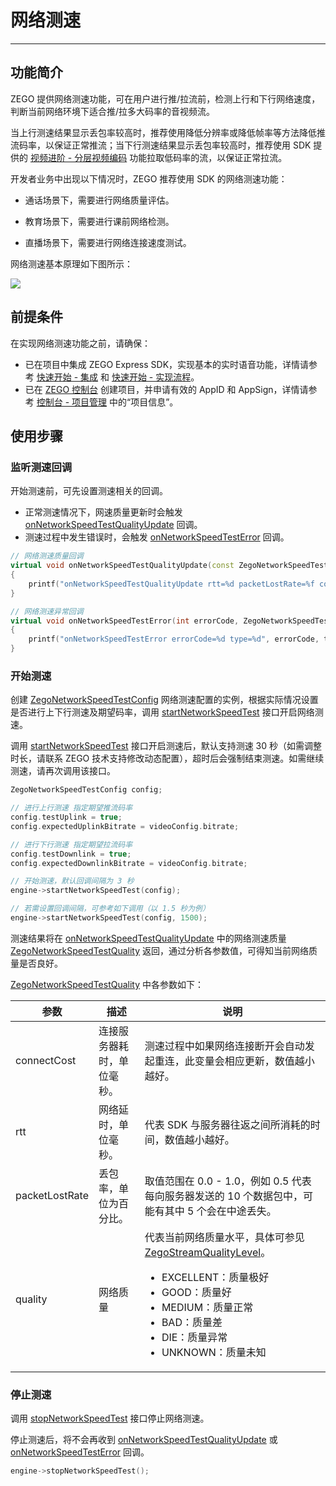 # 网络测速

- - -

## 功能简介

ZEGO 提供网络测速功能，可在用户进行推/拉流前，检测上行和下行网络速度，判断当前网络环境下适合推/拉多大码率的音视频流。


当上行测速结果显示丢包率较高时，推荐使用降低分辨率或降低帧率等方法降低推流码率，以保证正常推流；当下行测速结果显示丢包率较高时，推荐使用 SDK 提供的 [视频进阶 - 分层视频编码](/real-time-video-windows-cpp/video/set-video-encoding) 功能拉取低码率的流，以保证正常拉流。

开发者业务中出现以下情况时，ZEGO 推荐使用 SDK 的网络测速功能：

- 通话场景下，需要进行网络质量评估。

- 教育场景下，需要进行课前网络检测。

- 直播场景下，需要进行网络连接速度测试。


网络测速基本原理如下图所示：

<Frame width="512" height="auto" caption=""><img src="https://doc-media.zego.im/sdk-doc/Pics/Common/ZegoExpressEngine/Network_speed_test.png" /></Frame>


## 前提条件

在实现网络测速功能之前，请确保：

- 已在项目中集成 ZEGO Express SDK，实现基本的实时语音功能，详情请参考 [快速开始 - 集成](https://doc-zh.zego.im/article/17991) 和 [快速开始 - 实现流程](https://doc-zh.zego.im/article/17992)。
- 已在 [ZEGO 控制台](https://console.zego.im) 创建项目，并申请有效的 AppID 和 AppSign，详情请参考 [控制台 - 项目管理](/console/project-info) 中的“项目信息”。


## 使用步骤

### 监听测速回调

开始测速前，可先设置测速相关的回调。

- 正常测速情况下，网速质量更新时会触发 [onNetworkSpeedTestQualityUpdate](https://doc-zh.zego.im/article/api?doc=Express_Audio_SDK_API~cpp_ue~class~IZegoEventHandler#on-network-speed-test-quality-update) 回调。
- 测速过程中发生错误时，会触发 [onNetworkSpeedTestError](https://doc-zh.zego.im/article/api?doc=Express_Audio_SDK_API~cpp_ue~class~IZegoEventHandler#on-network-speed-test-error) 回调。

```cpp
// 网络测速质量回调
virtual void onNetworkSpeedTestQualityUpdate(const ZegoNetworkSpeedTestQuality& quality, ZegoNetworkSpeedTestType type)
{
    printf("onNetworkSpeedTestQualityUpdate rtt=%d packetLostRate=%f connectCost=%d type=%d", quality.rtt, quality.packetLostRate, quality.connectCost, type);
}

// 网络测速异常回调
virtual void onNetworkSpeedTestError(int errorCode, ZegoNetworkSpeedTestType type)
{
    printf("onNetworkSpeedTestError errorCode=%d type=%d", errorCode, type);
}
```

### 开始测速

创建 [ZegoNetworkSpeedTestConfig](https://doc-zh.zego.im/article/api?doc=Express_Audio_SDK_API~cpp_ue~struct~ZegoNetworkSpeedTestConfig) 网络测速配置的实例，根据实际情况设置是否进行上下行测速及期望码率，调用 [startNetworkSpeedTest](https://doc-zh.zego.im/article/api?doc=Express_Audio_SDK_API~cpp_ue~class~IZegoExpressEngine#start-network-speed-test) 接口开启网络测速。

<Note title="说明">



调用 [startNetworkSpeedTest](https://doc-zh.zego.im/article/api?doc=Express_Audio_SDK_API~cpp_ue~class~IZegoExpressEngine#start-network-speed-test) 接口开启测速后，默认支持测速 30 秒（如需调整时长，请联系 ZEGO 技术支持修改动态配置），超时后会强制结束测速。如需继续测速，请再次调用该接口。

</Note>





```cpp
ZegoNetworkSpeedTestConfig config;

// 进行上行测速 指定期望推流码率
config.testUplink = true;
config.expectedUplinkBitrate = videoConfig.bitrate;

// 进行下行测速 指定期望拉流码率
config.testDownlink = true;
config.expectedDownlinkBitrate = videoConfig.bitrate;

// 开始测速，默认回调间隔为 3 秒
engine->startNetworkSpeedTest(config);

// 若需设置回调间隔，可参考如下调用（以 1.5 秒为例）
engine->startNetworkSpeedTest(config, 1500);
```


测速结果将在 [onNetworkSpeedTestQualityUpdate](https://doc-zh.zego.im/article/api?doc=Express_Audio_SDK_API~cpp_ue~class~IZegoEventHandler#on-network-speed-test-quality-update) 中的网络测速质量 [ZegoNetworkSpeedTestQuality](https://doc-zh.zego.im/article/api?doc=Express_Audio_SDK_API~cpp_ue~struct~ZegoNetworkSpeedTestQuality) 返回，通过分析各参数值，可得知当前网络质量是否良好。

[ZegoNetworkSpeedTestQuality](https://doc-zh.zego.im/article/api?doc=Express_Audio_SDK_API~cpp_ue~struct~ZegoNetworkSpeedTestQuality) 中各参数如下：

| 参数   | 描述   | 说明   |
| -----  | -----| -----|
| connectCost | 连接服务器耗时，单位毫秒。 | 测速过程中如果网络连接断开会自动发起重连，此变量会相应更新，数值越小越好。|
| rtt | 网络延时，单位毫秒。 | 代表 SDK 与服务器往返之间所消耗的时间，数值越小越好。 |
| packetLostRate | 丢包率，单位为百分比。 |  取值范围在 0.0 - 1.0，例如 0.5 代表每向服务器发送的 10 个数据包中，可能有其中 5 个会在中途丢失。 |
| quality | 网络质量 | 代表当前网络质量水平，具体可参见 [ZegoStreamQualityLevel](https://doc-zh.zego.im/article/api?doc=Express_Audio_SDK_API~cpp_ue~enum~ZegoStreamQualityLevel)。 <ul><li>EXCELLENT：质量极好</li><li>GOOD：质量好</li><li>MEDIUM：质量正常</li><li>BAD：质量差</li><li>DIE：质量异常</li><li>UNKNOWN：质量未知</li></ul>  |



### 停止测速

调用 [stopNetworkSpeedTest](https://doc-zh.zego.im/article/api?doc=Express_Audio_SDK_API~cpp_ue~class~IZegoExpressEngine#stop-network-speed-test) 接口停止网络测速。

停止测速后，将不会再收到 [onNetworkSpeedTestQualityUpdate](https://doc-zh.zego.im/article/api?doc=Express_Audio_SDK_API~cpp_ue~class~IZegoEventHandler#on-network-speed-test-quality-update) 或 [onNetworkSpeedTestError](https://doc-zh.zego.im/article/api?doc=Express_Audio_SDK_API~cpp_ue~class~IZegoEventHandler#on-network-speed-test-error) 回调。

```cpp
engine->stopNetworkSpeedTest();
```
